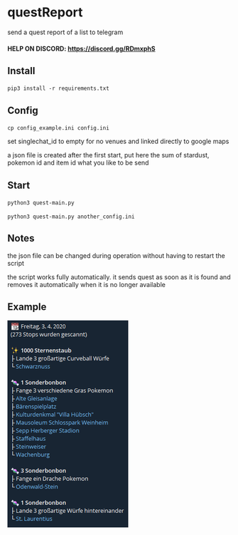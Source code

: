 # questReport
send a quest report of a list to telegram

#### HELP ON DISCORD: https://discord.gg/RDmxphS

## Install

`pip3 install -r requirements.txt`

## Config

`cp config_example.ini config.ini`

set singlechat_id to empty for no venues and linked directly to google maps

a json file is created after the first start, put here the sum of stardust, pokemon id and item id what you like to be send

## Start

`python3 quest-main.py`

`python3 quest-main.py another_config.ini`

## Notes

the json file can be changed during operation without having to restart the script

the script works fully automatically. it sends quest as soon as it is found and removes it automatically when it is no longer available

## Example

![example](https://raw.githubusercontent.com/Micha854/questReport/master/example.png)